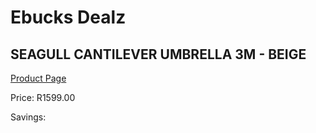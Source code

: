 
# Ebucks Dealz
## SEAGULL CANTILEVER UMBRELLA 3M - BEIGE
[Product Page](https://www.ebucks.com/web/shop/productSelected.do?prodId=1234783130&catId=1240121041)

Price: R1599.00

Savings: 


	